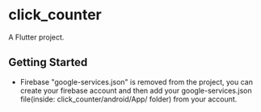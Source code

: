 # click_counter

A Flutter project.

## Getting Started

* Firebase "google-services.json" is removed from the project, you can create your firebase account and then add your google-services.json file(inside: click_counter/android/App/ folder) from your account.
